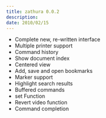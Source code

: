 ```yaml
---
title: zathura 0.0.2
description: 
date: 2010/02/15
---
```


* Complete new, re-written interface
* Multiple printer support
* Command history
* Show document index
* Centered view
* Add, save and open bookmarks
* Marker support
* Highlight search results
* Buffered commands
* set Function
* Revert video function
* Command completion
